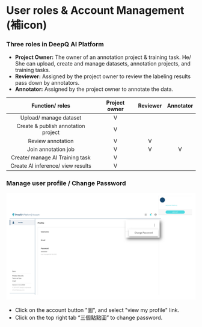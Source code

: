 # User roles & Account Management \(補icon\)

### Three roles in DeepQ AI Platform

* **Project Owner:** The owner of an annotation project & training task. He/ She can upload, create and manage datasets, annotation projects, and training tasks.
* **Reviewer:** Assigned by the project owner to review the labeling results pass down by annotators.
* **Annotator:** Assigned by the project owner to annotate the data. 



| Function/ roles | Project owner | Reviewer | Annotator |
| :---: | :---: | :---: | :---: |
| Upload/ manage dataset | V |  |  |
| Create & publish annotation project  | V |  |  |
| Review annotation  | V | V |  |
| Join annotation job | V | V | V |
| Create/ manage AI Training task | V |  |  |
| Create AI inference/ view results | V |  |  |

### **Manage user profile / Change Password**

![](../.gitbook/assets/jian-bao-1.png)

* Click on the account button "圖", and select "view my profile" link. 
* Click on the top right tab “三個點點圖” to change password. 

